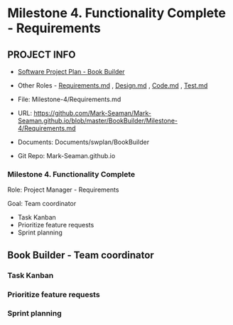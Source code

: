 # Milestone 4. Functionality Complete - Requirements


## PROJECT INFO

* [Software Project Plan - Book Builder](../Index.md)

* Other Roles - [Requirements.md](Requirements.md)
, [Design.md](Design.md)
, [Code.md](Code.md)
, [Test.md](Test.md)



* File: Milestone-4/Requirements.md

* URL: https://github.com/Mark-Seaman/Mark-Seaman.github.io/blob/master/BookBuilder/Milestone-4/Requirements.md

* Documents: Documents/swplan/BookBuilder

* Git Repo: Mark-Seaman.github.io




### Milestone 4. Functionality Complete



Role: Project Manager - Requirements

Goal: Team coordinator

* Task Kanban
* Prioritize feature requests
* Sprint planning



## Book Builder - Team coordinator



### Task Kanban


### Prioritize feature requests


### Sprint planning
